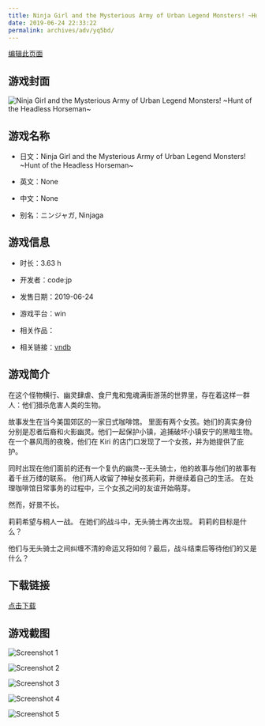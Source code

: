 ```yaml
---
title: Ninja Girl and the Mysterious Army of Urban Legend Monsters! ~Hunt of the Headless Horseman~
date: 2019-06-24 22:33:22
permalink: archives/adv/yq5bd/
---
```

[编辑此页面](https://github.com/ACG-3/ADV3-source/blob/main/source/_posts/Ninja%20Girl%20and%20the%20Mysterious%20Army%20of%20Urban%20Legend%20Monsters%21%20~Hunt%20of%20the%20Headless%20Horseman~.md)

## 游戏封面

![Ninja Girl and the Mysterious Army of Urban Legend Monsters! ~Hunt of the Headless Horseman~](https://pan.timero.xyz/d/onedrive/img_lib_001/Ninja%20Girl%20and%20the%20Mysterious%20Army%20of%20Urban%20Legend%20Monsters!%20~Hunt%20of%20the%20Headless%20Horseman~_cover.avif)


## 游戏名称

- 日文：Ninja Girl and the Mysterious Army of Urban Legend Monsters! ~Hunt of the Headless Horseman~
- 英文：None
- 中文：None

- 别名：ニンジャガ, Ninjaga


## 游戏信息

- 时长：3.63 h
- 开发者：code:jp
- 发售日期：2019-06-24
- 游戏平台：win
- 相关作品：

- 相关链接：[vndb](https://vndb.org/v21435)


## 游戏简介

在这个怪物横行、幽灵肆虐、食尸鬼和鬼魂满街游荡的世界里，存在着这样一群人：他们猎杀危害人类的生物。

故事发生在当今美国郊区的一家日式咖啡馆。
里面有两个女孩。她们的真实身份分别是忍者后裔和火影幽灵。他们一起保护小镇，追捕破坏小镇安宁的黑暗生物。在一个暴风雨的夜晚，他们在 Kiri 的店门口发现了一个女孩，并为她提供了庇护。

同时出现在他们面前的还有一个复仇的幽灵--无头骑士，他的故事与他们的故事有着千丝万缕的联系。
他们两人收留了神秘女孩莉莉，并继续着自己的生活。
在处理咖啡馆日常事务的过程中，三个女孩之间的友谊开始萌芽。

然而，好景不长。

莉莉希望与桐人一战。
在她们的战斗中，无头骑士再次出现。
莉莉的目标是什么？

他们与无头骑士之间纠缠不清的命运又将如何？最后，战斗结束后等待他们的又是什么？




## 下载链接

[点击下载](https://pan.timero.xyz/onedrive/adv_lib_001/Ninja%20Girl%20and%20the%20Mysterious%20Army%20of%20Urban%20Legend%20Monsters%21%20~Hunt%20of%20the%20Headless%20Horseman~)


## 游戏截图


![Screenshot 1](https://pan.timero.xyz/d/onedrive/img_lib_001/Ninja%20Girl%20and%20the%20Mysterious%20Army%20of%20Urban%20Legend%20Monsters!%20~Hunt%20of%20the%20Headless%20Horseman~_Screenshot_1.avif)

![Screenshot 2](https://pan.timero.xyz/d/onedrive/img_lib_001/Ninja%20Girl%20and%20the%20Mysterious%20Army%20of%20Urban%20Legend%20Monsters!%20~Hunt%20of%20the%20Headless%20Horseman~_Screenshot_2.avif)

![Screenshot 3](https://pan.timero.xyz/d/onedrive/img_lib_001/Ninja%20Girl%20and%20the%20Mysterious%20Army%20of%20Urban%20Legend%20Monsters!%20~Hunt%20of%20the%20Headless%20Horseman~_Screenshot_3.avif)

![Screenshot 4](https://pan.timero.xyz/d/onedrive/img_lib_001/Ninja%20Girl%20and%20the%20Mysterious%20Army%20of%20Urban%20Legend%20Monsters!%20~Hunt%20of%20the%20Headless%20Horseman~_Screenshot_4.avif)

![Screenshot 5](https://pan.timero.xyz/d/onedrive/img_lib_001/Ninja%20Girl%20and%20the%20Mysterious%20Army%20of%20Urban%20Legend%20Monsters!%20~Hunt%20of%20the%20Headless%20Horseman~_Screenshot_5.avif)

